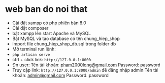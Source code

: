 # web ban do noi that
- Cài đặt xampp có php phiên bản 8.0
- Cài đặt composer
- bật xampp lên start Apache và MySQL
- Bật MySQL và tạo database có tên chung_hiep_shop
- import file chung_hiep_shop_db.sql trong folder db
- Mở terminal run lệnh:
- `php artisan serve`
- ctrl + click link: `http://127.0.0.1:8000`
- Đn user: 
    Tên tài khoản: pham2000long@gmail.com
    Password: password
- Truy cập link: `http://127.0.0.1:8000/admin` để đăng nhập admin
    Tên tài khoản: admin@gmail.com
    Password: password
